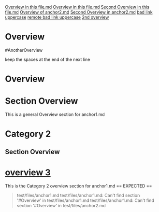 [Overview in this file.md](#overview)
[Overview in this file.md](#anotheroverview)
[Second Overview in this file.md](#section-overview-1)
[Overview of anchor2.md](anchor2.md#overview)
[Second Overview in anchor2.md](anchor2.md#overview-1)
[bad link uppercase](#Overview)
[remote bad link uppercase](anchor2.md#Overview)
[2nd overview](#overview-1)

# Overview
#AnotherOverview

keep the spaces at the end of the next line
# Overview         

# Section Overview

This is a general Overview section for anchor1.md

# Category 2

## Section Overview

# [overview 3](http://example.com)

This is the Category 2 overview section for anchor1.md
== EXPECTED ==
> test/files/anchor1.md
test/files/anchor1.md: Can't find section '#Overview' in test/files/anchor1.md
test/files/anchor1.md: Can't find section '#Overview' in test/files/anchor2.md
